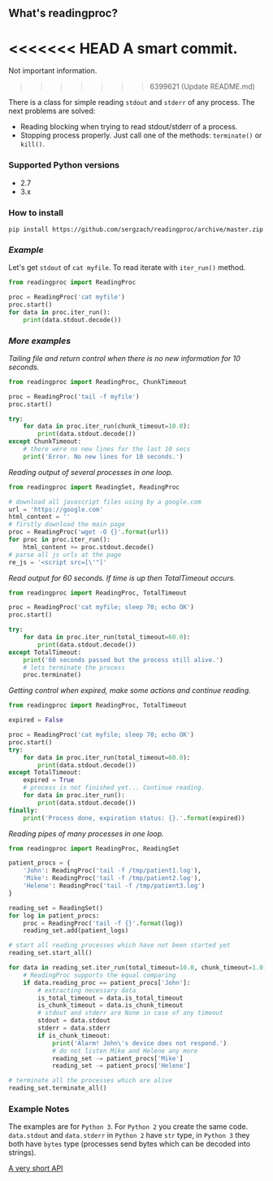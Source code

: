 ## What's readingproc?

<<<<<<< HEAD
A smart commit.
=======
Not important information.
>>>>>>> 6399621 (Update README.md)

There is a class for simple reading `stdout` and `stderr` of any process. 
The next problems are solved:
* Reading blocking when trying to read stdout/stderr of a process. 
* Stopping process properly. Just call one of the methods: `terminate()` or `kill()`.

### Supported Python versions
* 2.7
* 3.x

### How to install

`pip install https://github.com/sergzach/readingproc/archive/master.zip`

### *Example*

Let's get `stdout` of `cat myfile`. To read iterate with `iter_run()` method.

```python
from readingproc import ReadingProc

proc = ReadingProc('cat myfile')
proc.start()
for data in proc.iter_run():
    print(data.stdout.decode())
```

### *More examples*

*Tailing file and return control when there is no new information for 10 seconds.*

```python
from readingproc import ReadingProc, ChunkTimeout

proc = ReadingProc('tail -f myfile')
proc.start()

try:
    for data in proc.iter_run(chunk_timeout=10.0):
        print(data.stdout.decode())
except ChunkTimeout:
    # there were no new lines for the last 10 secs
    print('Error. No new lines for 10 seconds.')    
```

*Reading output of several processes in one loop.*

```python
from readingproc import ReadingSet, ReadingProc

# download all javascript files using by a google.com
url = 'https://google.com'
html_content = ''
# firstly download the main page
proc = ReadingProc('wget -O {}'.format(url))
for proc in proc.iter_run():
    html_content += proc.stdout.decode()
# parse all js urls at the page
re_js = '<script src=[\'"]'
```

*Read output for 60 seconds. If time is up then TotalTimeout occurs.*
```python
from readingproc import ReadingProc, TotalTimeout

proc = ReadingProc('cat myfile; sleep 70; echo OK')
proc.start()

try:
    for data in proc.iter_run(total_timeout=60.0):
        print(data.stdout.decode())
except TotalTimeout:
    print('60 seconds passed but the process still alive.')
    # lets terminate the process
    proc.terminate()
```

*Getting control when expired, make some actions and continue reading.*

```python
from readingproc import ReadingProc, TotalTimeout

expired = False

proc = ReadingProc('cat myfile; sleep 70; echo OK')
proc.start()
try:
    for data in proc.iter_run(total_timeout=60.0):
        print(data.stdout.decode())
except TotalTimeout:
    expired = True
    # process is not finished yet... Continue reading.
    for data in proc.iter_run():
        print(data.stdout.decode())
finally:
    print('Process done, expiration status: {}.'.format(expired))
```

*Reading pipes of many processes in one loop.*
```python
from readingproc import ReadingProc, ReadingSet

patient_procs = {
    'John': ReadingProc('tail -f /tmp/patient1.log'),
    'Mike': ReadingProc('tail -f /tmp/patient2.log'),
    'Helene': ReadingProc('tail -f /tmp/patient3.log')
}

reading_set = ReadingSet()
for log in patient_procs:
    proc = ReadingProc('tail -f {}'.format(log))
    reading_set.add(patient_logs)

# start all reading processes which have not been started yet
reading_set.start_all()

for data in reading_set.iter_run(total_timeout=10.0, chunk_timeout=1.0):
    # ReadingProc supports the equal comparing
    if data.reading_proc == patient_procs['John']:
        # extracting necessary data
        is_total_timeout = data.is_total_timeout
        is_chunk_timeout = data.is_chunk_timeout
        # stdout and stderr are None in case of any timeout
        stdout = data.stdout
        stderr = data.stderr
        if is_chunk_timeout:
            print('Alarm! John\'s device does not respond.')
            # do not listen Mike and Helene any more
            reading_set -= patient_procs['Mike']
            reading_set -= patient_procs['Helene']

# terminate all the processes which are alive
reading_set.terminate_all()
```



### Example Notes

The examples are for `Python 3`. For `Python 2` you create the same code. `data.stdout` and `data.stderr` in `Python 2` have `str` type, in `Python 3` they both have `bytes` type (processes send bytes which can be decoded into strings).

[A very short API](API.md)
